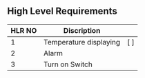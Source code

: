 ## High Level Requirements
| HLR NO| Discription|         |
|-------|-------------|--------|
|1| Temperature displaying | [ ] |
|2| Alarm|
|3| Turn on Switch|
